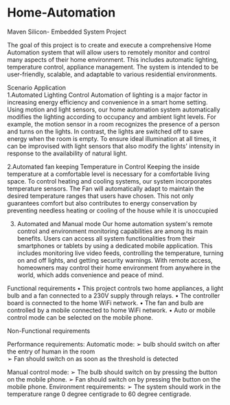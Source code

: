 # Home-Automation
Maven Silicon- Embedded System Project

The goal of this project is to create and execute a comprehensive Home 
Automation system that will allow users to remotely monitor and control many 
aspects of their home environment. This includes automatic lighting, temperature 
control, appliance management. The system is intended to be user-friendly, 
scalable, and adaptable to various residential environments.

Scenario Application  
1.Automated Lighting Control 
Automation of lighting is a major factor in increasing energy efficiency and 
convenience in a smart home setting. Using motion and light sensors, our home 
automation system automatically modifies the lighting according to occupancy and 
ambient light levels. For example, the motion sensor in a room recognizes the 
presence of a person and turns on the lights. In contrast, the lights are switched off 
to save energy when the room is empty. To ensure ideal illumination at all times, it 
can be improvised with light sensors that also modify the lights' intensity in 
response to the availability of natural light. 
 
 
2.Automated fan keeping Temperature in Control 
Keeping the inside temperature at a comfortable level is necessary for a 
comfortable living space. To control heating and cooling systems, our system 
incorporates temperature sensors. The Fan will automatically adapt to maintain the 
desired temperature ranges that users have chosen. This not only guarantees 
comfort but also contributes to energy conservation by preventing needless heating 
or cooling of the house while it is unoccupied 
 
3. Automated and Manual mode 
Our home automation system's remote control and environment monitoring 
capabilities are among its main benefits. Users can access all system functionalities 
from their smartphones or tablets by using a dedicated mobile application. This 
includes monitoring live video feeds, controlling the temperature, turning on and 
off lights, and getting security warnings. With remote access, homeowners may 
control their home environment from anywhere in the world, which adds 
convenience and peace of mind. 
 
Functional requirements 
• This project controls two home appliances, a light bulb and a fan connected to a 
230V supply through relays. 
• The controller board is connected to the home WiFi network. 
• The fan and bulb are controlled by a mobile connected to home WiFi network. 
• Auto or mobile control mode can be selected on the mobile phone. 

Non-Functional requirements 

Performance requirements: 
    Automatic mode: 
➢ bulb should switch on after the entry of human in the room  
➢ Fan should switch on as soon as the threshold is detected  
  
 
 Manual control mode: 
➢ The bulb should switch on by pressing the button on the 
mobile phone. 
➢ Fan should switch on by pressing the button on the mobile 
phone. 
Environment requirements: 
➢ The system should work in the temperature range 0 degree centigrade to 60 
degree centigrade.

